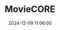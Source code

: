 ---
# layout: distill
title: MovieCORE
date: 2024-12-09 11:06:00
description: 
tags: video-understanding llm paper llm-agents
categories: paper
featured: false
related_posts: false
redirect: /assets/html/moviecore.html

---